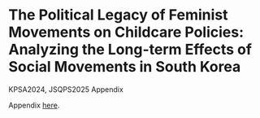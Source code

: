# The Political Legacy of Feminist Movements on Childcare Policies: Analyzing the Long-term Effects of Social Movements in South Korea
KPSA2024, JSQPS2025 Appendix

Appendix [here](https://kazuhiroterashita.com/supplementary/Feminist-Legacy-Childcare/index.html).
